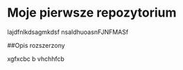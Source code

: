 # Moje pierwsze repozytorium 

lajdfnlkdsagmkdsf
nsaldhuoasnFJNFMASf

##Opis rozszerzony

xgfxcbc b
vhchhfcb